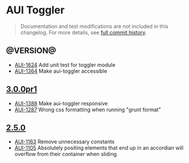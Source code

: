 # AUI Toggler

> Documentation and test modifications are not included in this changelog. For more details, see [full commit history](https://github.com/liferay/alloy-ui/commits/master/src/aui-toggler).

## @VERSION@

* [AUI-1624](https://issues.liferay.com/browse/AUI-1624) Add unit test for toggler module
* [AUI-1364](https://issues.liferay.com/browse/AUI-1364) Make aui-toggler accessible

## [3.0.0pr1](https://github.com/liferay/alloy-ui/releases/tag/3.0.0pr1)

* [AUI-1388](https://issues.liferay.com/browse/AUI-1388) Make aui-toggler responsive
* [AUI-1287](https://issues.liferay.com/browse/AUI-1287) Wrong css formatting when running "grunt format"

## [2.5.0](https://github.com/liferay/alloy-ui/releases/tag/2.5.0)

* [AUI-1163](https://issues.liferay.com/browse/AUI-1163) Remove unnecessary constants
* [AUI-1105](https://issues.liferay.com/browse/AUI-1105) Absolutely positing elements that end up in an accordian will overflow from their container when sliding